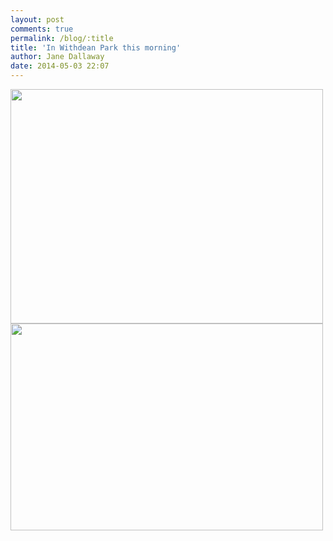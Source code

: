 ```yaml
---
layout: post
comments: true
permalink: /blog/:title
title: 'In Withdean Park this morning'
author: Jane Dallaway
date: 2014-05-03 22:07
---
```


<div><a href="//static.skitters.dallaway.com/Ztp_IMG_20140503_143709.JPG"><img src="//static.skitters.dallaway.com/Ztp_thumb_IMG_20140503_143709.JPG" width="500" height="375"/></a></div><div><a href="//static.skitters.dallaway.com/tp_DSC_1267-1.JPG"><img src="//static.skitters.dallaway.com/tp_thumb_DSC_1267-1.JPG" width="500" height="331"/></a></div>


   
      

